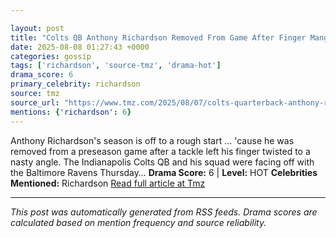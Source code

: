 ```yaml
---

layout: post
title: "Colts QB Anthony Richardson Removed From Game After Finger Mangled"""
date: 2025-08-08 01:27:43 +0000
categories: gossip
tags: ['richardson', 'source-tmz', 'drama-hot']
drama_score: 6
primary_celebrity: richardson
source: tmz
source_url: "https://www.tmz.com/2025/08/07/colts-quarterback-anthony-richardsons-finger/"""
mentions: {'richardson': 6}
---
```


Anthony Richardson's season is off to a rough start ... 'cause he was removed from a preseason game after a tackle left his finger twisted to a nasty angle. The Indianapolis Colts QB and his squad were facing off with the Baltimore Ravens Thursday… **Drama Score:** 6 | **Level:** HOT **Celebrities Mentioned:** Richardson [Read full article at Tmz](https://www.tmz.com/2025/08/07/colts-quarterback-anthony-richardsons-finger/)

---

*This post was automatically generated from RSS feeds. Drama scores are calculated based on mention frequency and source reliability.*
